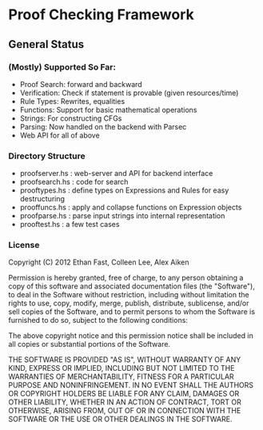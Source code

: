 # Proof Checking Framework

## General Status 

### (Mostly) Supported So Far:

+ Proof Search: forward and backward
+ Verification: Check if statement is provable (given resources/time)
+ Rule Types: Rewrites, equalities
+ Functions: Support for basic mathematical operations
+ Strings: For constructing CFGs
+ Parsing: Now handled on the backend with Parsec
+ Web API for all of above


### Directory Structure

+ proofserver.hs  :  web-server and API for backend interface
+ proofsearch.hs  :  code for search
+ prooftypes.hs   :  define types on Expressions and Rules for easy destructuring
+ prooffuncs.hs   :  apply and collapse functions on Expression objects
+ proofparse.hs   :  parse input strings into internal representation
+ prooftest.hs    :  a few test cases

### License

Copyright (C) 2012 Ethan Fast, Colleen Lee, Alex Aiken

Permission is hereby granted, free of charge, to any person obtaining a copy of this software and associated documentation files (the "Software"), to deal in the Software without restriction, including without limitation the rights to use, copy, modify, merge, publish, distribute, sublicense, and/or sell copies of the Software, and to permit persons to whom the Software is furnished to do so, subject to the following conditions:

The above copyright notice and this permission notice shall be included in all copies or substantial portions of the Software.

THE SOFTWARE IS PROVIDED "AS IS", WITHOUT WARRANTY OF ANY KIND, EXPRESS OR IMPLIED, INCLUDING BUT NOT LIMITED TO THE WARRANTIES OF MERCHANTABILITY, FITNESS FOR A PARTICULAR PURPOSE AND NONINFRINGEMENT. IN NO EVENT SHALL THE AUTHORS OR COPYRIGHT HOLDERS BE LIABLE FOR ANY CLAIM, DAMAGES OR OTHER LIABILITY, WHETHER IN AN ACTION OF CONTRACT, TORT OR OTHERWISE, ARISING FROM, OUT OF OR IN CONNECTION WITH THE SOFTWARE OR THE USE OR OTHER DEALINGS IN THE SOFTWARE.